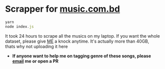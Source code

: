 # Scrapper for [music.com.bd](https://music.com.bd)

```javascript
yarn
node index.js
```

It took 24 hours to scrape all the musics on my laptop. If you want the whole dataset, please give [ME](https://www.facebook.com/iamdipta007) a knock anytime. It's actually more than 40GB, thats why not uploading it here


- **If anyone want to help me on tagging genre of these songs, please [email](mailto:iamdipta@gmail.com) me or open a PR**
